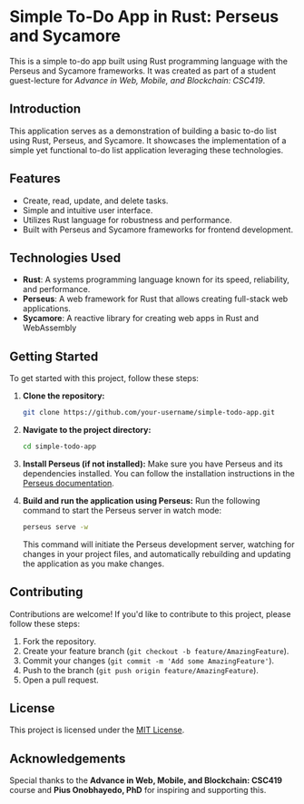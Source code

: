 # Simple To-Do App in Rust: Perseus and Sycamore

This is a simple to-do app built using Rust programming language with the Perseus and Sycamore frameworks. It was created as part of a student guest-lecture for *Advance in Web, Mobile, and Blockchain: CSC419*.

## Introduction

This application serves as a demonstration of building a basic to-do list using Rust, Perseus, and Sycamore. It showcases the implementation of a simple yet functional to-do list application leveraging these technologies.

## Features

- Create, read, update, and delete tasks.
- Simple and intuitive user interface.
- Utilizes Rust language for robustness and performance.
- Built with Perseus and Sycamore frameworks for frontend development.

## Technologies Used

- **Rust**: A systems programming language known for its speed, reliability, and performance.
- **Perseus**: A web framework for Rust that allows creating full-stack web applications.
- **Sycamore**: A reactive library for creating web apps in Rust and WebAssembly

## Getting Started

To get started with this project, follow these steps:

1. **Clone the repository:**
   ```bash
   git clone https://github.com/your-username/simple-todo-app.git
   ```

2. **Navigate to the project directory:**
   ```bash
   cd simple-todo-app
   ```

3. **Install Perseus (if not installed):**
   Make sure you have Perseus and its dependencies installed. You can follow the installation instructions in the [Perseus documentation](https://framesurge.sh/perseus/en-US/docs).

4. **Build and run the application using Perseus:**
   Run the following command to start the Perseus server in watch mode:
   ```bash
   perseus serve -w
   ```
   This command will initiate the Perseus development server, watching for changes in your project files, and automatically rebuilding and updating the application as you make changes.

## Contributing

Contributions are welcome! If you'd like to contribute to this project, please follow these steps:

1. Fork the repository.
2. Create your feature branch (`git checkout -b feature/AmazingFeature`).
3. Commit your changes (`git commit -m 'Add some AmazingFeature'`).
4. Push to the branch (`git push origin feature/AmazingFeature`).
5. Open a pull request.

## License

This project is licensed under the [MIT License](LICENSE).

## Acknowledgements

Special thanks to the **Advance in Web, Mobile, and Blockchain: CSC419** course and **Pius Onobhayedo, PhD** for inspiring and supporting this.
